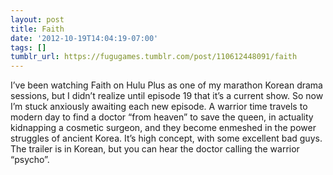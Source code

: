 ```yaml
---
layout: post
title: Faith
date: '2012-10-19T14:04:19-07:00'
tags: []
tumblr_url: https://fugugames.tumblr.com/post/110612448091/faith
---
```

I’ve been watching Faith on Hulu Plus as one of my marathon Korean drama sessions, but I didn’t realize until episode 19 that it’s a current show. So now I’m stuck anxiously awaiting each new episode. A warrior time travels to modern day to find a doctor “from heaven” to save the queen, in actuality kidnapping a cosmetic surgeon, and they become enmeshed in the power struggles of ancient Korea. It’s high concept, with some excellent bad guys. The trailer is in Korean, but you can hear the doctor calling the warrior “psycho”.


